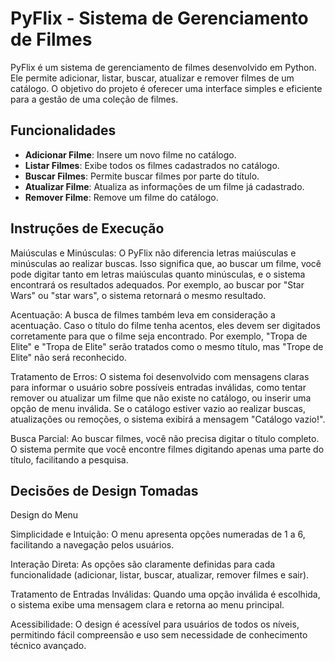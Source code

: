 # PyFlix - Sistema de Gerenciamento de Filmes

PyFlix é um sistema de gerenciamento de filmes desenvolvido em Python. Ele permite adicionar, listar, buscar, atualizar e remover filmes de um catálogo. O objetivo do projeto é oferecer uma interface simples e eficiente para a gestão de uma coleção de filmes.

## Funcionalidades

- **Adicionar Filme**: Insere um novo filme no catálogo.
- **Listar Filmes**: Exibe todos os filmes cadastrados no catálogo.
- **Buscar Filmes**: Permite buscar filmes por parte do título.
- **Atualizar Filme**: Atualiza as informações de um filme já cadastrado.
- **Remover Filme**: Remove um filme do catálogo.

## Instruções de Execução

Maiúsculas e Minúsculas: O PyFlix não diferencia letras maiúsculas e minúsculas ao realizar buscas. Isso significa que, ao buscar um filme, você pode digitar tanto em letras maiúsculas quanto minúsculas, e o sistema encontrará os resultados adequados. Por exemplo, ao buscar por "Star Wars" ou "star wars", o sistema retornará o mesmo resultado.

Acentuação: A busca de filmes também leva em consideração a acentuação. Caso o título do filme tenha acentos, eles devem ser digitados corretamente para que o filme seja encontrado. Por exemplo, "Tropa de Elite" e "Tropa de Elite" serão tratados como o mesmo título, mas "Trope de Elite" não será reconhecido.

Tratamento de Erros: O sistema foi desenvolvido com mensagens claras para informar o usuário sobre possíveis entradas inválidas, como tentar remover ou atualizar um filme que não existe no catálogo, ou inserir uma opção de menu inválida. Se o catálogo estiver vazio ao realizar buscas, atualizações ou remoções, o sistema exibirá a mensagem "Catálogo vazio!".

Busca Parcial: Ao buscar filmes, você não precisa digitar o título completo. O sistema permite que você encontre filmes digitando apenas uma parte do título, facilitando a pesquisa.

## Decisões de Design Tomadas

Design do Menu

Simplicidade e Intuição: O menu apresenta opções numeradas de 1 a 6, facilitando a navegação pelos usuários.

Interação Direta: As opções são claramente definidas para cada funcionalidade (adicionar, listar, buscar, atualizar, remover filmes e sair).

Tratamento de Entradas Inválidas: Quando uma opção inválida é escolhida, o sistema exibe uma mensagem clara e retorna ao menu principal.

Acessibilidade: O design é acessível para usuários de todos os níveis, permitindo fácil compreensão e uso sem necessidade de conhecimento técnico avançado.
